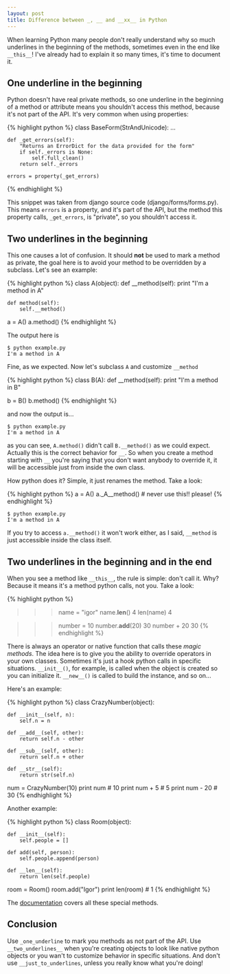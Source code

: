 ```yaml
---
layout: post
title: Difference between _, __ and __xx__ in Python
---
```

When learning Python many people don't really understand why so much underlines in the beginning of the methods, sometimes even in the end like `__this__`! I've already had to explain it so many times, it's time to document it.

## One underline in the beginning

Python doesn't have real private methods, so one underline in the beginning of a method or attribute means you shouldn't access this method, because it's not part of the API. It's very common when using properties:

{% highlight python %}
class BaseForm(StrAndUnicode):
    ...

    def _get_errors(self):
        "Returns an ErrorDict for the data provided for the form"
        if self._errors is None:
            self.full_clean()
        return self._errors

    errors = property(_get_errors)
{% endhighlight %}

This snippet was taken from django source code (django/forms/forms.py). This means `errors` is a property, and it's part of the API, but the method this property calls, `_get_errors`, is "private", so you shouldn't access it.

## Two underlines in the beginning

This one causes a lot of confusion. It should **not** be used to mark a method as private, the goal here is to avoid your method to be overridden by a subclass. Let's see an example:

{% highlight python %}
class A(object):
    def __method(self):
        print "I'm a method in A"

    def method(self):
        self.__method()

a = A()
a.method()
{% endhighlight %}

The output here is

    $ python example.py
    I'm a method in A

Fine, as we expected. Now let's subclass `A` and customize `__method`

{% highlight python %}
class B(A):
    def __method(self):
        print "I'm a method in B"

b = B()
b.method()
{% endhighlight %}

and now the output is...

    $ python example.py
    I'm a method in A

as you can see, `A.method()` didn't call `B.__method()` as we could expect. Actually this is the correct behavior for `__`. So when you create a method starting with `__` you're saying that you don't want anybody to override it, it will be accessible just from inside the own class.

How python does it? Simple, it just renames the method. Take a look:

{% highlight python %}
a = A()
a._A__method()  # never use this!! please!
{% endhighlight %}

    $ python example.py
    I'm a method in A

If you try to access `a.__method()` it won't work either, as I said, `__method` is just accessible inside the class itself.

## Two underlines in the beginning and in the end

When you see a method like `__this__`, the rule is simple: don't call it. Why? Because it means it's a method python calls, not you. Take a look:

{% highlight python %}
>>> name = "igor"
>>> name.__len__()
4
>>> len(name)
4

>>> number = 10
>>> number.__add__(20)
30
>>> number + 20
30
{% endhighlight %}

There is always an operator or native function that calls these _magic methods_. The idea here is to give you the ability to override operators in your own classes. Sometimes it's just a hook python calls in specific situations. `__init__()`, for example, is called when the object is created so you can initialize it. `__new__()` is called to build the instance, and so on...

Here's an example:

{% highlight python %}
class CrazyNumber(object):

    def __init__(self, n):
        self.n = n

    def __add__(self, other):
        return self.n - other

    def __sub__(self, other):
        return self.n + other

    def __str__(self):
        return str(self.n)

num = CrazyNumber(10)
print num           # 10
print num + 5       # 5
print num - 20      # 30
{% endhighlight %}

Another example:

{% highlight python %}
class Room(object):

    def __init__(self):
        self.people = []

    def add(self, person):
        self.people.append(person)

    def __len__(self):
        return len(self.people)

room = Room()
room.add("Igor")
print len(room)     # 1
{% endhighlight %}

The <a href="http://docs.python.org/reference/datamodel.html#special-method-names">documentation</a> covers all these special methods.

## Conclusion

Use `_one_underline` to mark you methods as not part of the API. Use `__two_underlines__` when you're creating objects to look like native python objects or you wan't to customize behavior in specific situations. And don't use `__just_to_underlines`, unless you really know what you're doing!
